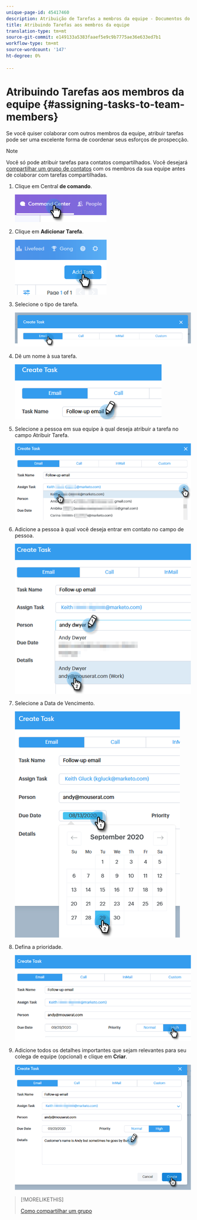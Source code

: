 ```yaml
---
unique-page-id: 45417460
description: Atribuição de Tarefas a membros da equipe - Documentos do Marketing - Documentação do produto
title: Atribuindo Tarefas aos membros da equipe
translation-type: tm+mt
source-git-commit: e149133a5383faaef5e9c9b7775ae36e633ed7b1
workflow-type: tm+mt
source-wordcount: '147'
ht-degree: 0%

---
```



# Atribuindo Tarefas aos membros da equipe {#assigning-tasks-to-team-members}

Se você quiser colaborar com outros membros da equipe, atribuir tarefas pode ser uma excelente forma de coordenar seus esforços de prospecção.

>[!NOTE]
>
>Você só pode atribuir tarefas para contatos compartilhados. Você desejará [compartilhar um grupo de contatos](http://docs.marketo.com/x/fwDb) com os membros da sua equipe antes de colaborar com tarefas compartilhadas.

1. Clique em Central **de comando**.

   ![](assets/one-1.png)

1. Clique em **Adicionar Tarefa**.

   ![](assets/two-1.png)

1. Selecione o tipo de tarefa.

   ![](assets/three-1.png)

1. Dê um nome à sua tarefa.

   ![](assets/four-1.png)

1. Selecione a pessoa em sua equipe à qual deseja atribuir a tarefa no campo Atribuir Tarefa.

   ![](assets/five.png)

1. Adicione a pessoa à qual você deseja entrar em contato no campo de pessoa.

   ![](assets/six.png)

1. Selecione a Data de Vencimento.

   ![](assets/seven.png)

1. Defina a prioridade.

   ![](assets/eight.png)

1. Adicione todos os detalhes importantes que sejam relevantes para seu colega de equipe (opcional) e clique em **Criar**.

   ![](assets/nine.png)

>[!MORELIKETHIS]
>
>[Como compartilhar um grupo](http://docs.marketo.com/x/fwDb)

